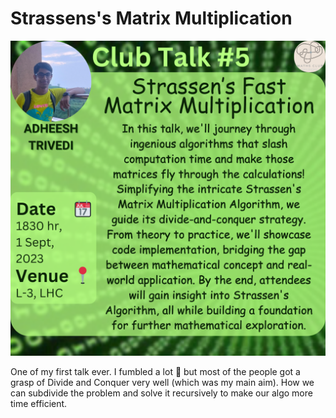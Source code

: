 # Strassens's Matrix Multiplication

![1 Banner](/1_StrassenMultiplication/Banner.png)

One of my first talk ever. I fumbled a lot 🥲 but most of the people got a grasp of Divide and Conquer very well (which was my main aim). How we can subdivide the problem and solve it recursively to make our algo more time efficient.